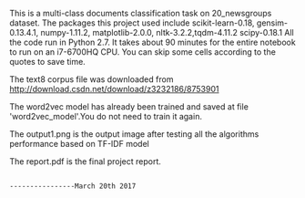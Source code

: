 This is a multi-class documents classification task on 20_newsgroups dataset.
The packages this project used include scikit-learn-0.18, gensim-0.13.4.1, numpy-1.11.2, 
matplotlib-2.0.0, nltk-3.2.2,tqdm-4.11.2 scipy-0.18.1
All the code run in Python 2.7.
It takes about 90 minutes for the entire notebook to run on an i7-6700HQ CPU.
You can skip some cells according to the quotes to save time.

The text8 corpus file was downloaded from http://download.csdn.net/download/z3232186/8753901

The word2vec model has already been trained and saved at file 'word2vec_model'.You do not need to train it again.

The output1.png is the output image after testing all the algorithms performance based on TF-IDF model

The report.pdf is the final project report.



                                                                          ----------------March 20th 2017